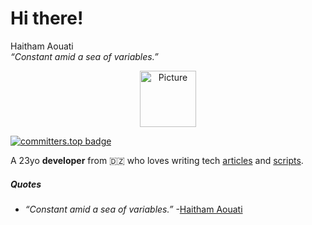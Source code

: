 # Hi there!

<p>
  Haitham Aouati<br>
  <i>“Constant amid a sea of variables.”</i>
  <p align="center">
  <img src="https://raw.githubusercontent.com/haithamaouati/haithamaouati/main/Haitham.png#Haitham" alt="Picture" height="90" width="90"/>
  </p>
</p>

[![committers.top badge](https://user-badge.committers.top/algeria/haithamaouati.svg)](https://user-badge.committers.top/algeria/haithamaouati)

A 23yo **developer** from 🇩🇿 who loves writing tech [articles]() and [scripts](https://github.com/haithamaouati?tab=repositories).

##### Quotes
- _“Constant amid a sea of variables.”_ -[Haitham Aouati](https://github.com/haithamaouati)
